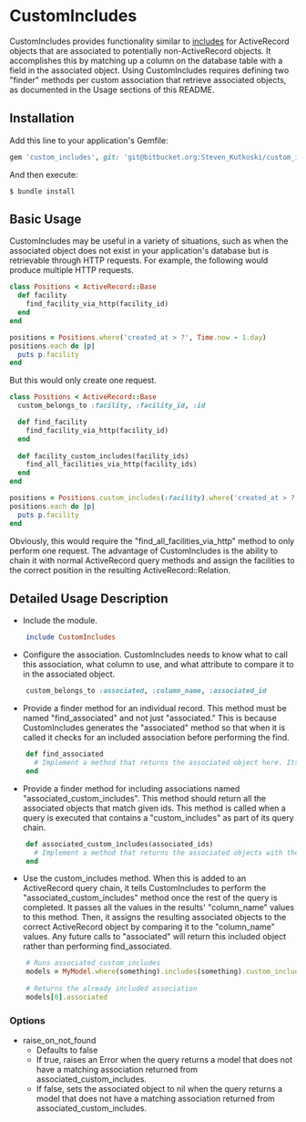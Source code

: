 # CustomIncludes

CustomIncludes provides functionality similar to [includes](http://api.rubyonrails.org/classes/ActiveRecord/QueryMethods.html#method-i-includes) for ActiveRecord objects that are associated to potentially non-ActiveRecord objects. It accomplishes this by matching up a column on the database table with a field in the associated object. Using CustomIncludes requires defining two "finder" methods per custom association that retrieve associated objects, as documented in the Usage sections of this README.

## Installation

Add this line to your application's Gemfile:

```ruby
gem 'custom_includes', git: 'git@bitbucket.org:Steven_Kutkoski/custom_include.git', branch: :master
```

And then execute:

    $ bundle install


## Basic Usage

CustomIncludes may be useful in a variety of situations, such as when the associated object does not exist in your application's database but is retrievable through HTTP requests. For example, the following would produce multiple HTTP requests.

```ruby
class Positions < ActiveRecord::Base
  def facility
    find_facility_via_http(facility_id)
  end
end

positions = Positions.where('created_at > ?', Time.now - 1.day)
positions.each do |p|
  puts p.facility  
end
```

But this would only create one request.

```ruby
class Positions < ActiveRecord::Base
  custom_belongs_to :facility, :facility_id, :id

  def find_facility
    find_facility_via_http(facility_id)
  end
  
  def facility_custom_includes(facility_ids)
    find_all_facilities_via_http(facility_ids)
  end
end

positions = Positions.custom_includes(:facility).where('created_at > ?', Time.now - 1.day)
positions.each do |p|
  puts p.facility  
end
```

Obviously, this would require the "find_all_facilities_via_http" method to only perform one request. The advantage of CustomIncludes is the ability to chain it with normal ActiveRecord query methods and assign the facilities to the correct position in the resulting ActiveRecord::Relation.

## Detailed Usage Description

* Include the module.
```ruby
    include CustomIncludes
```
* Configure the association. CustomIncludes needs to know what to call this association, what column to use, and what attribute to compare it to in the associated object.
```ruby
    custom_belongs_to :associated, :column_name, :associated_id
```
* Provide a finder method for an individual record. This method must be named "find_associated" and not just "associated." This is because CustomIncludes generates the "associated" method so that when it is called it checks for an included association before performing the find.
```ruby
    def find_associated
      # Implement a method that returns the associated object here. Its associated_id should match the column_name
    end
```
* Provide a finder method for including associations named "associated_custom_includes". This method should return all the associated objects that match given ids. This method is called when a query is executed that contains a "custom_includes" as part of its query chain.
```ruby
    def associated_custom_includes(associated_ids)
      # Implement a method that returns the associated objects with the given associated_ids as an Array.
    end
```
* Use the custom_includes method. When this is added to an ActiveRecord query chain, it tells CustomIncludes to perform the "associated_custom_includes" method once the rest of the query is completed. It passes all the values in the results' "column_name" values to this method. Then, it assigns the resulting associated objects to the correct ActiveRecord object by comparing it to the "column_name" values. Any future calls to "associated" will return this included object rather than performing find_associated.
```ruby
    # Runs associated_custom_includes
    models = MyModel.where(something).includes(something).custom_includes(:associated).where(something_else)
    
    # Returns the already included association
    models[0].associated
```

### Options
* raise_on_not_found
    * Defaults to false
    * If true, raises an Error when the query returns a model that does not have a matching association returned from associated_custom_includes.
    * If false, sets the associated object to nil when the query returns a model that does not have a matching association returned from associated_custom_includes.
